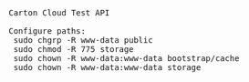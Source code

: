 <pre>
Carton Cloud Test API

Configure paths:
 sudo chgrp -R www-data public
 sudo chmod -R 775 storage
 sudo chown -R www-data:www-data bootstrap/cache
 sudo chown -R www-data:www-data storage
 </pre>